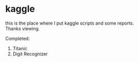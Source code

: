 # kaggle
this is the place where I put kaggle scripts and some reports.   
Thanks viewing.   
   
Completed:    
1. Titanic   
2. Digit Recognizer   

